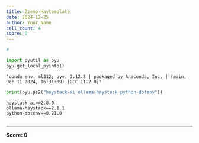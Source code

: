 ```yaml
---
title: Zzemp-Haytemplate
date: 2024-12-25
author: Your Name
cell_count: 4
score: 0
---
```


```python
# 
```


```python
import pyutil as pyu
pyu.get_local_pyinfo()
```




    'conda env: ml312; pyv: 3.12.8 | packaged by Anaconda, Inc. | (main, Dec 11 2024, 16:31:09) [GCC 11.2.0]'




```python
print(pyu.ps2("haystack-ai ollama-haystack python-dotenv"))
```

    haystack-ai==2.8.0
    ollama-haystack==2.1.1
    python-dotenv==0.21.0
    



```python

```


---
**Score: 0**